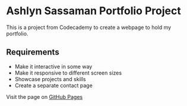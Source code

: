 # Ashlyn Sassaman Portfolio Project

This is a project from Codecademy to create a webpage to hold my portfolio.

## Requirements
- Make it interactive in some way
- Make it responsive to different screen sizes
- Showcase projects and skills
- Create a separate contact page

Visit the page on [GitHub Pages](ashsass.github.io/portfolio)
